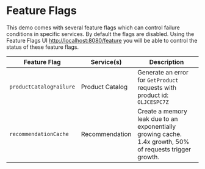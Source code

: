 # Feature Flags

This demo comes with several feature flags which can control failure conditions
in specific services. By default the flags are disabled. Using the Feature Flags
UI <http://localhost:8080/feature> you will be able to control the status of these
feature flags.

| Feature Flag            | Service(s)      | Description |
|-------------------------|-----------------|---------------------------------------------------------------------------------------------------------|
| `productCatalogFailure` | Product Catalog | Generate an error for `GetProduct` requests with product id: `OLJCESPC7Z`                               |
| `recommendationCache`   | Recommendation  | Create a memory leak due to an exponentially growing cache. 1.4x growth, 50% of requests trigger growth. |
